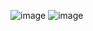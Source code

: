 ![image](https://github.com/user-attachments/assets/ad8aa4f7-56e6-44c4-a23c-4f96bf2684c3)
![image](https://github.com/user-attachments/assets/8df5f105-041c-47e9-874a-69f069475e23)
